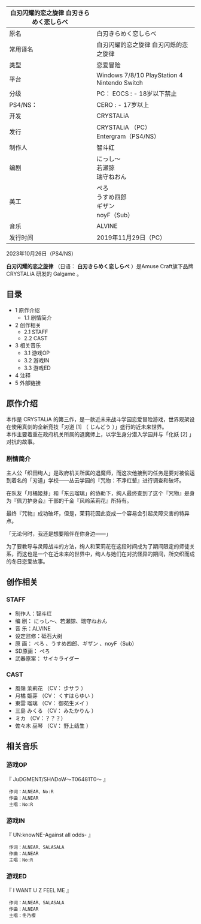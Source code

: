 |  白刃闪耀的恋之旋律  白刃きらめく恋しらべ  ||
|---|---|
|原名  |  白刃きらめく恋しらべ   |
|常用译名  |  白刃闪耀的恋之旋律  白刃闪烁的恋之旋律   |
|类型  |  恋爱冒险   |
|平台  |  Windows 7/8/10  PlayStation 4  Nintendo Switch   |
|分级  |  PC：    EOCS  :    \- 18岁以下禁止|
|PS4/NS：  |  CERO  :    \- 17岁以上|
|开发  |  CRYSTALiA   |
|发行  |  CRYSTALiA  （PC）   <br>Entergram（PS4/NS）  |
|制作人  |  智斗红   |
|编剧  |  にっし～   <br>若瀬諒  <br>瑞守ねおん  |
|美工  |  ぺろ    <br>うすめ四郎  <br>ギザン  <br>noyF（Sub）  |
|音乐  |  ALVINE   |
|发行时间  |  2019年11月29日（PC）   |
2023年10月26日（PS4/NS）  
  
**白刃闪耀的恋之旋律** （日语：  **白刃きらめく恋しらべ** ）是Amuse Craft旗下品牌  CRYSTALiA  研发的  Galgame
。

##  目录

  * 1  原作介绍 
    * 1.1  剧情简介 
  * 2  创作相关 
    * 2.1  STAFF 
    * 2.2  CAST 
  * 3  相关音乐 
    * 3.1  游戏OP 
    * 3.2  游戏IN 
    * 3.3  游戏ED 
  * 4  注释 
  * 5  外部链接 

##  原作介绍

本作是  CRYSTALiA  的第三作，是一款近未来战斗学园恋爱冒险游戏，世界观架设在使用真剑的全新竞技「刃道  [1]  （  じんどう
）」盛行的近未来世界。  
本作主要着重在政府机关所属的退魔师上，以学生身分潜入学园并与「化妖  [2]  」对抗的故事。

###  剧情简介

主人公「织田绚人」是政府机关所属的退魔师，而这次他接到的任务是要对被偷运到着名的「刃道」学校——丛云学园的『咒物：不净红颦』进行调查和破坏。  
  
在队友「月橘姬芽」和「东云瑠璃」的协助下，绚人最终查到了这个『咒物』是身为『佩刀护身会』干部的千金『风岭茉莉花』所持有。  
  
最终『咒物』成功破坏，但是，茉莉花因此变成一个容易会引起灵障灾害的特异点。  
  
「无论何时，我还是想要陪伴在你身边——」  
  
为了要教导与灵障战斗的方法，绚人和茉莉花在这段时间成为了期间限定的师徒关系，而这也是一个在近未来的世界中，绚人与她们在对抗怪异的期间，所交织而成的冬日恋爱故事。

##  创作相关

###  STAFF

  * 制作人：智斗红 
  * 编 剧：  にっし～、若瀬諒、瑞守ねおん 
  * 音 乐：ALVINE 
  * 设定监修：砥石大树 
  * 原 画：  ぺろ  、うすめ四郎、ギザン  、noyF（Sub） 
  * SD原画：  ぺろ 
  * 武器原案：  サイキライダー 

###  CAST

  * 風嶺 茉莉花  （CV：  步サラ  ） 
  * 月橘 姬芽  （CV：  くすはらゆい  ） 
  * 東雲 瑠璃  （CV：  御苑生メイ  ） 
  * 三島 みくる  （CV：  みたかりん  ） 
  * ミカ  （CV：？？？） 
  * 佐々木 巫琴  （CV：  野上结生  ） 

##  相关音乐

###  游戏OP

『  JuDGMENT/SHΛDoW～T06481T0～  』

     作词：ALNEAR、No:R 
     作曲：ALNEAR 
     主唱：No:R 

###  游戏IN

『  UN:knowNE-Against all odds-  』

     作词：ALNEAR、SALASALA 
     作曲：ALNEAR 
     主唱：No:R 

###  游戏ED

『  I WANT U Z FEEL ME  』

     作词：ALNEAR、SALASALA 
     作曲：ALNEAR 
     主唱：冬乃樱 

  